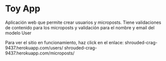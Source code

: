 Toy App
===========================
Aplicación web que permite crear usuarios y microposts. Tiene validaciones de contenido para los microposts y validación para el nombre y email del modelo User

Para ver el sitio en funcionamiento, haz click en el enlace:
shrouded-crag-9437.herokuapp.com/users/
shrouded-crag-9437.herokuapp.com/microposts/
